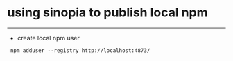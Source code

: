 # using sinopia to publish local npm
----------
- create local npm user
```
 npm adduser --registry http://localhost:4873/
```

